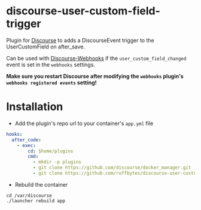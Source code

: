discourse-user-custom-field-trigger
=======================

Plugin for [Discourse](http://discourse.org) to adds a DiscourseEvent trigger to the UserCustomField on after_save.

Can be used with [Discourse-Webhooks](https://github.com/rcfox/Discourse-Webhooks) if the `user_custom_field_changed` event is set in the `webhooks` settings.

**Make sure you restart Discourse after modifying the `webhooks` plugin's `webhooks registered events` setting!**

Installation
============

* Add the plugin's repo url to your container's `app.yml` file

```yml
hooks:
  after_code:
    - exec:
        cd: $home/plugins
        cmd:
          - mkdir -p plugins
          - git clone https://github.com/discourse/docker_manager.git
          - git clone https://github.com/ruffbytes/discourse-user-custom-field-trigger.git
```

* Rebuild the container

```
cd /var/discourse
./launcher rebuild app
```

